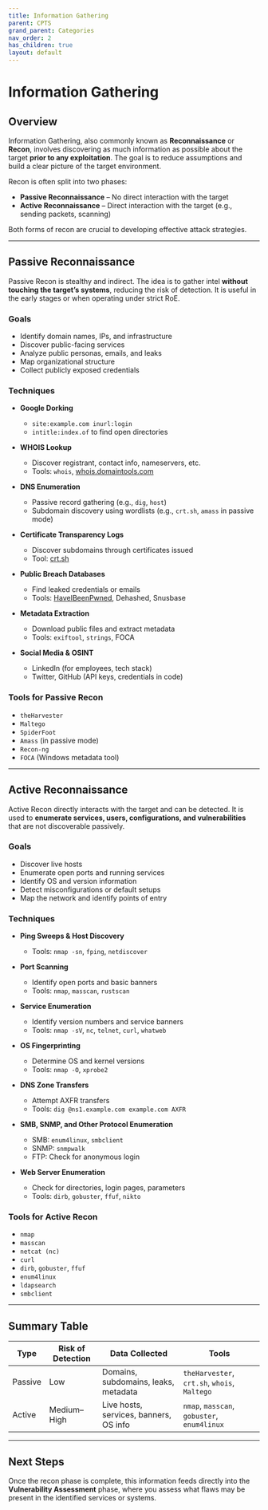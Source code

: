 ```yaml
---
title: Information Gathering
parent: CPTS
grand_parent: Categories
nav_order: 2
has_children: true
layout: default
---
```


# Information Gathering

## Overview

Information Gathering, also commonly known as **Reconnaissance** or **Recon**, involves discovering as much information as possible about the target **prior to any exploitation**. The goal is to reduce assumptions and build a clear picture of the target environment.

Recon is often split into two phases:

- **Passive Reconnaissance** – No direct interaction with the target
- **Active Reconnaissance** – Direct interaction with the target (e.g., sending packets, scanning)

Both forms of recon are crucial to developing effective attack strategies.

---

## Passive Reconnaissance

Passive Recon is stealthy and indirect. The idea is to gather intel **without touching the target’s systems**, reducing the risk of detection. It is useful in the early stages or when operating under strict RoE.

### Goals

- Identify domain names, IPs, and infrastructure
- Discover public-facing services
- Analyze public personas, emails, and leaks
- Map organizational structure
- Collect publicly exposed credentials

### Techniques

- **Google Dorking**  
  - `site:example.com inurl:login`
  - `intitle:index.of` to find open directories

- **WHOIS Lookup**
  - Discover registrant, contact info, nameservers, etc.
  - Tools: `whois`, [whois.domaintools.com](https://whois.domaintools.com)

- **DNS Enumeration**
  - Passive record gathering (e.g., `dig`, `host`)
  - Subdomain discovery using wordlists (e.g., `crt.sh`, `amass` in passive mode)

- **Certificate Transparency Logs**
  - Discover subdomains through certificates issued
  - Tool: [crt.sh](https://crt.sh)

- **Public Breach Databases**
  - Find leaked credentials or emails
  - Tools: [HaveIBeenPwned](https://haveibeenpwned.com), Dehashed, Snusbase

- **Metadata Extraction**
  - Download public files and extract metadata
  - Tools: `exiftool`, `strings`, FOCA

- **Social Media & OSINT**
  - LinkedIn (for employees, tech stack)
  - Twitter, GitHub (API keys, credentials in code)

### Tools for Passive Recon

- `theHarvester`
- `Maltego`
- `SpiderFoot`
- `Amass` (in passive mode)
- `Recon-ng`
- `FOCA` (Windows metadata tool)

---

## Active Reconnaissance

Active Recon directly interacts with the target and can be detected. It is used to **enumerate services, users, configurations, and vulnerabilities** that are not discoverable passively.

### Goals

- Discover live hosts
- Enumerate open ports and running services
- Identify OS and version information
- Detect misconfigurations or default setups
- Map the network and identify points of entry

### Techniques

- **Ping Sweeps & Host Discovery**
  - Tools: `nmap -sn`, `fping`, `netdiscover`

- **Port Scanning**
  - Identify open ports and basic banners
  - Tools: `nmap`, `masscan`, `rustscan`

- **Service Enumeration**
  - Identify version numbers and service banners
  - Tools: `nmap -sV`, `nc`, `telnet`, `curl`, `whatweb`

- **OS Fingerprinting**
  - Determine OS and kernel versions
  - Tools: `nmap -O`, `xprobe2`

- **DNS Zone Transfers**
  - Attempt AXFR transfers
  - Tools: `dig @ns1.example.com example.com AXFR`

- **SMB, SNMP, and Other Protocol Enumeration**
  - SMB: `enum4linux`, `smbclient`
  - SNMP: `snmpwalk`
  - FTP: Check for anonymous login

- **Web Server Enumeration**
  - Check for directories, login pages, parameters
  - Tools: `dirb`, `gobuster`, `ffuf`, `nikto`

### Tools for Active Recon

- `nmap`
- `masscan`
- `netcat (nc)`
- `curl`
- `dirb`, `gobuster`, `ffuf`
- `enum4linux`
- `ldapsearch`
- `smbclient`

---

## Summary Table

| Type         | Risk of Detection | Data Collected                              | Tools                         |
|--------------|-------------------|---------------------------------------------|-------------------------------|
| Passive      | Low               | Domains, subdomains, leaks, metadata        | `theHarvester`, `crt.sh`, `whois`, `Maltego` |
| Active       | Medium–High       | Live hosts, services, banners, OS info      | `nmap`, `masscan`, `gobuster`, `enum4linux`  |

---

## Next Steps

Once the recon phase is complete, this information feeds directly into the **Vulnerability Assessment** phase, where you assess what flaws may be present in the identified services or systems.
